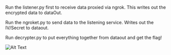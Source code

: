 Run the listener.py first to receive data proxied via ngrok. This writes out the encrypted data to dataOut. 

Run the ngroket.py to send data to the listening service. Writes out the IV/Secret to dataout.

Run decrypter.py to put everything together from dataout and get the flag!

![Alt Text](https://i.imgur.com/HaqINdN.gif)
